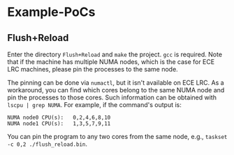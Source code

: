 # Example-PoCs

## Flush+Reload
Enter the directory `Flush+Reload` and `make` the project.
`gcc` is required.
Note that if the machine has multiple NUMA nodes,
which is the case for ECE LRC machines,
please pin the processes to the same node.

The pinning can be done via `numactl`,
but it isn't available on ECE LRC.
As a workaround, you can find which cores belong to the same NUMA node and
pin the processes to those cores.
Such information can be obtained with `lscpu | grep NUMA`.
For example, if the command's output is:
```
NUMA node0 CPU(s):   0,2,4,6,8,10
NUMA node1 CPU(s):   1,3,5,7,9,11
```
You can pin the program to any two cores from the same node,
e.g., `taskset -c 0,2 ./flush_reload.bin`.

